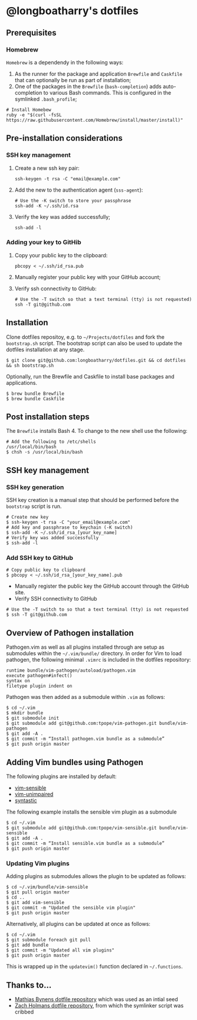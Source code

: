 # @longboatharry's dotfiles

## Prerequisites

### Homebrew

```Homebrew``` is a dependendy in the following ways:

1. As the runner for the package and application ```Brewfile``` and ```Caskfile``` that can optionally be run as part of installation;
2. One of the packages in the ```Brewfile``` (`bash-completion`) adds auto-completion to various Bash commands. This is configured in the symlinked ```.bash_profile```;

``` shell
# Install Homebew
ruby -e "$(curl -fsSL https://raw.githubusercontent.com/Homebrew/install/master/install)"
```

## Pre-installation considerations

### SSH key management

1. Create a new ssh key pair:

	``` shell
	ssh-keygen -t rsa -C "email@example.com"
	```

2. Add the new to the authentication agent (```sss-agent```):

	``` shell
	# Use the -K switch to store your passphrase
	ssh-add -K ~/.ssh/id.rsa
	```

3. Verify the key was added successfully;

	``` shell
	ssh-add -l
	```

### Adding your key to GitHib

1. Copy your public key to the clipboard:

	``` shell 
	pbcopy < ~/.ssh/id_rsa.pub 
	```

2. Manually register your public key with your GitHub account;
3. Verify ssh connectivity to GitHub:

	``` shell
	# Use the -T switch so that a text terminal (tty) is not requested)
	ssh -T git@github.com
	```

## Installation
Clone dotfiles repositoy, e.g. to `~/Projects/dotfiles` and fork the `bootstrap.sh` script.
The bootstrap script can also be used to update the dotfiles installation at any stage.
``` shell
$ git clone git@github.com:longboatharry/dotfiles.git && cd dotfiles && sh bootstrap.sh
```
Optionally, run the Brewfile and Caskfile to install base packages and applications.
``` shell
$ brew bundle Brewfile
$ brew bundle Caskfile
```

## Post installation steps
The `Brewfile` installs Bash 4. To change to the new shell use the following:
``` shell
# Add the following to /etc/shells
/usr/local/bin/bash
$ chsh -s /usr/local/bin/bash
```

## SSH key management
### SSH key generation
SSH key creation is a manual step that should be performed before the `bootstrap` script is run.

``` shell 
# Create new key
$ ssh-keygen -t rsa -C "your_email@example.com"
# Add key and passphrase to keychain (-K switch)
$ ssh-add -K ~/.ssh/id_rsa_[your_key_name]
# Verify key was added successfully
$ ssh-add -l
```

### Add SSH key to GitHub
``` shell
# Copy public key to clipboard
$ pbcopy < ~/.ssh/id_rsa_[your_key_name].pub
```
+ Manually register the public key the GitHub account through the GitHub site.
+ Verify SSH connectivity to GitHub
``` shell
# Use the -T switch to so that a text terminal (tty) is not requested
$ ssh -T git@github.com
```

## Overview of Pathogen installation
Pathogen.vim as well as all plugins installed through are setup as submodules within the `~/.vim/bundle/` directory.
In order for Vim to load pathogen, the following minimal `.vimrc` is included in the dotfiles repository:

``` shell
runtime bundle/vim-pathogen/autoload/pathogen.vim
execute pathogen#infect()
syntax on
filetype plugin indent on
```

Pathogen was then added as a submodule within `.vim` as follows:
``` shell
$ cd ~/.vim
$ mkdir bundle
$ git submodule init
$ git submodule add git@github.com:tpope/vim-pathogen.git bundle/vim-pathogen
$ git add -A .
$ git commit -m “Install pathogen.vim bundle as a submodule”
$ git push origin master
```

## Adding Vim bundles using Pathogen
The following plugins are installed by default:
+ [vim-sensible](https://github.com/tpope/vim-sensible)
+ [vim-unimpaired](https://github.com/tpope/vim-unimpaired)
+ [syntastic](https://github.com/scrooloose/syntastic)

The following example installs the sensible vim plugin as a submodule
``` shell
$ cd ~/.vim
$ git submodule add git@github.com:tpope/vim-sensible.git bundle/vim-sensible
$ git add -A .
$ git commit -m “Install sensible.vim bundle as a submodule”
$ git push origin master
```

### Updating Vim plugins
Adding plugins as submodules  allows the plugin to be updated as follows:
``` shell
$ cd ~/.vim/bundle/vim-sensible
$ git pull origin master
$ cd ..
$ git add vim-sensible
$ git commit -m "Updated the sensible vim plugin"
$ git push origin master
```

Alternatively, all plugins can be updated at once as follows:
``` shell
$ cd ~/.vim
$ git submodule foreach git pull
$ git add bundle
$ git commit -m "Updated all vim plugins"
$ git push origin master
```
This is wrapped up in the `updatevim()` function declared in `~/.functions`.

## Thanks to...
+ [Mathias Bynens dotfile repository](https://github.com/mathiasbynens/dotfiles) which was used as an intial seed 
+ [Zach Holmans dotfile repository](https://github.com/holman/dotfiles), from which the symlinker script was cribbed
